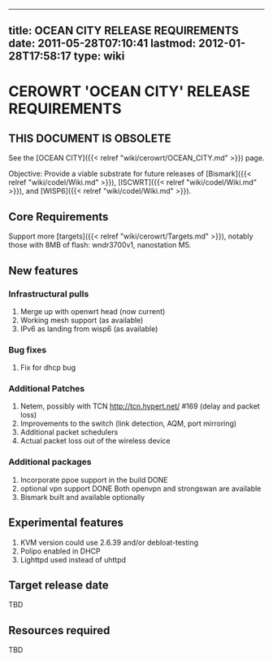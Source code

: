 
---
title: OCEAN CITY RELEASE REQUIREMENTS
date: 2011-05-28T07:10:41
lastmod: 2012-01-28T17:58:17
type: wiki
---
CEROWRT 'OCEAN CITY' RELEASE REQUIREMENTS
=========================================

THIS DOCUMENT IS OBSOLETE
-------------------------

See the [OCEAN CITY]({{< relref "wiki/cerowrt/OCEAN_CITY.md" >}}) page.

Objective: Provide a viable substrate for future releases of
[Bismark]({{< relref "wiki/codel/Wiki.md" >}}), [ISCWRT]({{< relref "wiki/codel/Wiki.md" >}}), and
[WISP6]({{< relref "wiki/codel/Wiki.md" >}}).

Core Requirements
-----------------

Support more [targets]({{< relref "wiki/cerowrt/Targets.md" >}}), notably those with 8MB of flash:
wndr3700v1, nanostation M5.

New features
------------

### Infrastructural pulls

1.  Merge up with openwrt head (now current)
2.  Working mesh support (as available)
3.  IPv6 as landing from wisp6 (as available)

### Bug fixes

1.  Fix for dhcp bug

### Additional Patches

1.  Netem, possibly with TCN http://tcn.hypert.net/ \#169 (delay and
    packet loss)
2.  Improvements to the switch (link detection, AQM, port mirroring)
3.  Additional packet schedulers
4.  Actual packet loss out of the wireless device

### Additional packages

1.  Incorporate ppoe support in the build DONE
2.  optional vpn support DONE Both openvpn and strongswan are available
3.  Bismark built and available optionally

Experimental features
---------------------

1.  KVM version could use 2.6.39 and/or debloat-testing
2.  Polipo enabled in DHCP
3.  Lighttpd used instead of uhttpd

Target release date
-------------------

TBD

Resources required
------------------

TBD
